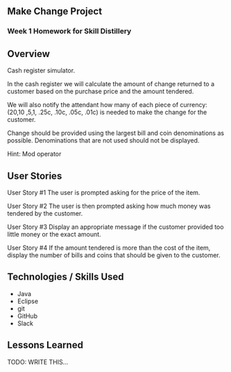 ## Make Change Project 

### Week 1 Homework for Skill Distillery 

## Overview 

Cash register simulator.

In the cash register we will calculate the amount of change returned to a customer based on the purchase price and the amount tendered. 

We will also notify the attendant how many of each piece of currency:
($20 ,$10 ,$5 ,$1, .25c, .10c, .05c, .01c) is needed to make the change for the customer. 

Change should be provided using the largest bill and coin denominations as possible. Denominations that are not used should not be displayed.

Hint: Mod operator 

## User Stories

User Story #1
The user is prompted asking for the price of the item.

User Story #2
The user is then prompted asking how much money was tendered by the customer.

User Story #3
Display an appropriate message if the customer provided too little money or the exact amount.

User Story #4
If the amount tendered is more than the cost of the item, display the number of bills and coins that should be given to the customer. 

## Technologies / Skills Used 

* Java
* Eclipse
* git 
* GitHub 
* Slack  

## Lessons Learned 

TODO: WRITE THIS... 